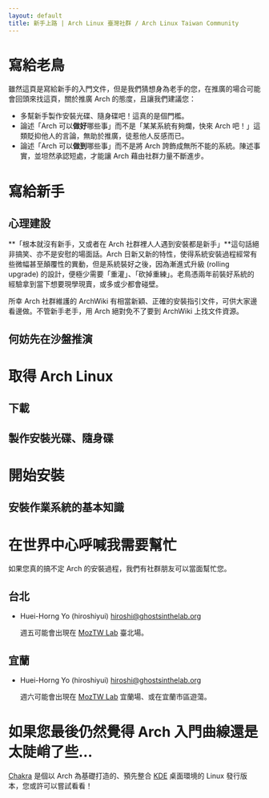 ```yaml
---
layout: default
title: 新手上路 | Arch Linux 臺灣社群 / Arch Linux Taiwan Community
---
```

# 寫給老鳥

雖然這頁是寫給新手的入門文件，但是我們猜想身為老手的您，在推廣的場合可能會回頭來找這頁，關於推廣 Arch 的態度，且讓我們建議您：

* 多幫新手製作安裝光碟、隨身碟吧！這真的是個門檻。
* 論述「Arch 可以**做好**哪些事」而不是「某某系統有夠爛，快來 Arch 吧！」這類貶抑他人的言論，無助於推廣，徒惹他人反感而已。
* 論述「Arch 可以**做到**哪些事」而不是將 Arch 誇飾成無所不能的系統。陳述事實，並坦然承認短處，才能讓 Arch 藉由社群力量不斷進步。

# 寫給新手
## 心理建設

**「根本就沒有新手，又或者在 Arch 社群裡人人遇到安裝都是新手」**這句話絕非搞笑、亦不是安慰的場面話。Arch 日新又新的特性，使得系統安裝過程經常有些微幅甚至顛覆性的異動，但是系統裝好之後，因為漸進式升級 (rolling upgrade) 的設計，便極少需要「重灌」、「砍掉重練」。老鳥憑兩年前裝好系統的經驗拿到當下想要現學現賣，或多或少都會碰壁。

所幸 Arch 社群維護的 ArchWiki 有相當新穎、正確的安裝指引文件，可供大家邊看邊做。不管新手老手，用 Arch 絕對免不了要到 ArchWiki 上找文件資源。

## 何妨先在沙盤推演

# 取得 Arch Linux
## 下載
## 製作安裝光碟、隨身碟

# 開始安裝
## 安裝作業系統的基本知識

# 在世界中心呼喊我需要幫忙

如果您真的搞不定 Arch 的安裝過程，我們有社群朋友可以當面幫忙您。

## 台北

* Huei-Horng Yo (hiroshiyui) <hiroshi@ghostsinthelab.org> 

  週五可能會出現在 [MozTW Lab](http://moztw.org/events/moztw-lab/) 臺北場。

## 宜蘭

* Huei-Horng Yo (hiroshiyui) <hiroshi@ghostsinthelab.org>
  
  週六可能會出現在 [MozTW Lab](http://moztw.org/events/moztw-lab/) 宜蘭場、或在宜蘭市區遊蕩。

# 如果您最後仍然覺得 Arch 入門曲線還是太陡峭了些…

[Chakra](http://www.chakra-project.org/) 是個以 Arch 為基礎打造的、預先整合 [KDE](http://kde.org/) 桌面環境的 Linux 發行版本，您或許可以嘗試看看！

